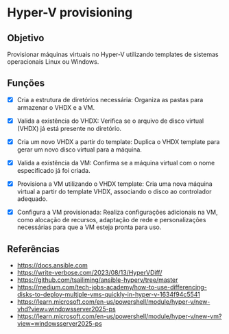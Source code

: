 Hyper-V provisioning
========================

**Objetivo**
-------------

Provisionar máquinas virtuais no Hyper-V utilizando templates de sistemas operacionais Linux ou Windows.

**Funções**
-------------

- [X] Cria a estrutura de diretórios necessária: Organiza as pastas para armazenar o VHDX e a VM.

- [x] Valida a existência do VHDX: Verifica se o arquivo de disco virtual (VHDX) já está presente no diretório.

- [x] Cria um novo VHDX a partir do template: Duplica o VHDX template para gerar um novo disco virtual para a máquina.

- [x] Valida a existência da VM: Confirma se a máquina virtual com o nome especificado já foi criada.

- [x] Provisiona a VM utilizando o VHDX template: Cria uma nova máquina virtual a partir do template VHDX, associando o disco ao controlador adequado.

- [x] Configura a VM provisionada: Realiza configurações adicionais na VM, como alocação de recursos, adaptação de rede e personalizações necessárias para que a VM esteja pronta para uso.

**Referências**
-------------

- https://docs.ansible.com
- https://write-verbose.com/2023/08/13/HyperVDiff/
- https://github.com/tsailiming/ansible-hyperv/tree/master
- https://medium.com/tech-jobs-academy/how-to-use-differencing-disks-to-deploy-multiple-vms-quickly-in-hyper-v-1634f94c5541
- https://learn.microsoft.com/en-us/powershell/module/hyper-v/new-vhd?view=windowsserver2025-ps
- https://learn.microsoft.com/en-us/powershell/module/hyper-v/new-vm?view=windowsserver2025-ps